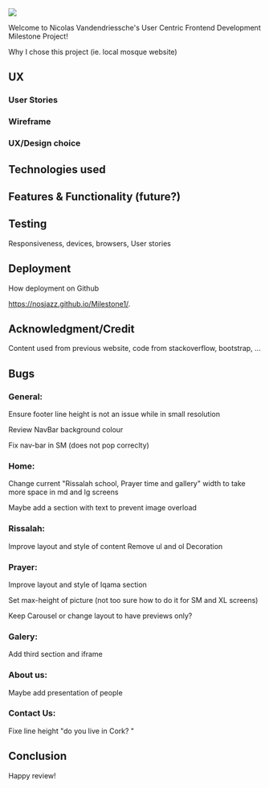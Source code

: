 <img src="https://codeinstitute.s3.amazonaws.com/fullstack/ci_logo_small.png" style="margin: 0;">

Welcome to Nicolas Vandendriessche's User Centric Frontend Development Milestone Project!

Why I chose this project (ie. local mosque website)

## UX

### User Stories

### Wireframe

### UX/Design choice

## Technologies used

## Features & Functionality (future?)

## Testing

Responsiveness, devices, browsers, User stories

## Deployment 

How deployment on Github

https://nosjazz.github.io/Milestone1/.


## Acknowledgment/Credit

Content used from previous website, code from stackoverflow, bootstrap, ...

## Bugs

### General:

Ensure footer line height is not an issue while in small resolution

Review NavBar background colour

Fix nav-bar in SM (does not pop correclty)


### Home:

Change current "Rissalah school, Prayer time and gallery" width to take more space in md and lg screens

Maybe add a section with text to prevent image overload

### Rissalah:

Improve layout and style of content Remove ul and ol Decoration

### Prayer:

Improve layout and style of Iqama section

Set max-height of picture (not too sure how to do it for SM and XL screens)

Keep Carousel or change layout to have previews only?

### Galery:

Add third section and iframe

### About us:

Maybe add presentation of people

### Contact Us:

Fixe line height "do you live in Cork? "

## Conclusion



Happy review!
